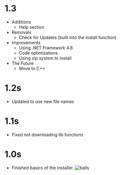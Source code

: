 # 1.3
- Additions
    - Help section
- Removals
    - Check for Updates (built into the install function)
- Improvements
    - Using .NET Framework 4.8
    - Code optimizations
    - Using zip system to install
- The Future
    - Move to C++
    
# 1.2s
- Updated to use new file names

# 1.1s
- Fixed not downloading lib functions

# 1.0s
- Finished basics of the installer.
![balls](https://i.imgur.com/XladIiQ.png)